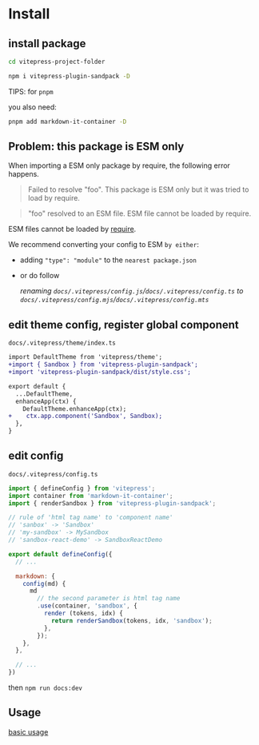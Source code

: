 # Install

## install package

```bash
cd vitepress-project-folder

npm i vitepress-plugin-sandpack -D
```

TIPS: for `pnpm`

you also need:

```bash
pnpm add markdown-it-container -D
```

## Problem: this package is ESM only

When importing a ESM only package by require, the following error happens.

> Failed to resolve "foo". This package is ESM only but it was tried to load by require.

> "foo" resolved to an ESM file. ESM file cannot be loaded by require.

ESM files cannot be loaded by [require](https://nodejs.org/docs/latest-v18.x/api/esm.html#require:~:text=Using%20require%20to%20load%20an%20ES%20module%20is%20not%20supported%20because%20ES%20modules%20have%20asynchronous%20execution.%20Instead%2C%20use%20import()%20to%20load%20an%20ES%20module%20from%20a%20CommonJS%20module.).

We recommend converting your config to ESM `by either`:

- adding `"type": "module"` to the `nearest package.json`

- or do follow

  *renaming `docs/.vitepress/config.js`/`docs/.vitepress/config.ts` to `docs/.vitepress/config.mjs`/`docs/.vitepress/config.mts`*


## edit theme config, register global component

`docs/.vitepress/theme/index.ts`

```diff
import DefaultTheme from 'vitepress/theme';
+import { Sandbox } from 'vitepress-plugin-sandpack';
+import 'vitepress-plugin-sandpack/dist/style.css';

export default {
  ...DefaultTheme,
  enhanceApp(ctx) {
    DefaultTheme.enhanceApp(ctx);
+    ctx.app.component('Sandbox', Sandbox);
  },
}
```

## edit config

`docs/.vitepress/config.ts`

```js
import { defineConfig } from 'vitepress';
import container from 'markdown-it-container';
import { renderSandbox } from 'vitepress-plugin-sandpack';

// rule of 'html tag name' to 'component name'
// 'sanbox' -> 'Sandbox'
// 'my-sandbox' -> MySandbox
// 'sandbox-react-demo' -> SandboxReactDemo

export default defineConfig({
  // ...

  markdown: {
    config(md) {
      md
        // the second parameter is html tag name
        .use(container, 'sandbox', {
          render (tokens, idx) {
            return renderSandbox(tokens, idx, 'sandbox');
          },
        });
    },
  },

  // ...
})
```

then `npm run docs:dev`

## Usage

[basic usage](./../basic-usage/entry.md)
